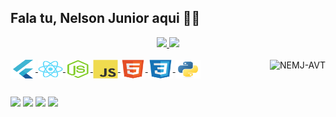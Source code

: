 ## Fala tu, Nelson Junior aqui ✌🏽

<div align="center">
  <a href="https://github.com/NEMJ">
  <img height="180em" src="https://github-readme-stats.vercel.app/api?username=NEMJ&show_icons=true&theme=dark&include_all_commits=true&count_private=true"/>
  <img height="180em" src="https://github-readme-stats.vercel.app/api/top-langs/?username=NEMJ&layout=compact&langs_count=7&theme=dark"/>
</div>
  

<div style="display: incline_block"><br>
  <img align="center" alt="Flutter" width="40" height="30" src="https://github.com/devicons/devicon/blob/master/icons/flutter/flutter-original.svg"/>
  <img align="center" alt="Reac" width="40" height="30" src="https://github.com/devicons/devicon/blob/master/icons/react/react-original.svg"/>
  <img align="center" alt="Node JS" width="40" height="30" src="https://github.com/devicons/devicon/blob/master/icons/nodejs/nodejs-original.svg"/>
  <img align="center" alt="JavaScript" width="40" height="30" src="https://github.com/devicons/devicon/blob/master/icons/javascript/javascript-original.svg"/>
  <img align="center" alt="HTML5" width="40" height="30" src="https://github.com/devicons/devicon/blob/master/icons/html5/html5-original.svg"/>
  <img align="center" alt="CSS" width="40" height="30" src="https://github.com/devicons/devicon/blob/master/icons/css3/css3-original.svg"/>
  <img align="center" alt="Python" width="40" height="30" src="https://github.com/devicons/devicon/blob/master/icons/python/python-original.svg"/>
  <img align="right" alt="NEMJ-AVT" height="150px" src="https://cdn.discordapp.com/attachments/896968118243590195/897296669517946920/Avatar.png"/>
<div/>

##
<div>
  <a href="mailto:dudu.da.mata@hotmail.com.com"><img src="https://img.shields.io/badge/Outlook-0078D4?style=for-the-badge&logo=microsoft-outlook&logoColor=white" target="_blank"/></a>
  <a href="mailto:nj200499@gmail.com"><img src="https://img.shields.io/badge/Gmail-D14836?style=for-the-badge&logo=gmail&logoColor=white"/></a>
  <a href="https://www.linkedin.com/in/nelson-junior-20a305182/"><img src="http://shields.io/badge/Linkedin-0077B5?style=for-the-badge&logo=linkedin&logoColor=white"/></a>
  <a href="https://www.facebook.com/profile.php?id=100021855757349"><img src="https://shields.io/badge/Facebook-1877F2?style=for-the-badge&logo=facebook&logoColor=white"/></a>
</div>

<!--
**NEMJ/NEMJ** is a ✨ _special_ ✨ repository because its `README.md` (this file) appears on your GitHub profile.

Here are some ideas to get you started:

- 🔭 I’m currently working on ...
- 🌱 I’m currently learning ...
- 👯 I’m looking to collaborate on ...
- 🤔 I’m looking for help with ...
- 💬 Ask me about ...
- 📫 How to reach me: ...
- 😄 Pronouns: ...
- ⚡ Fun fact: ...
-->

